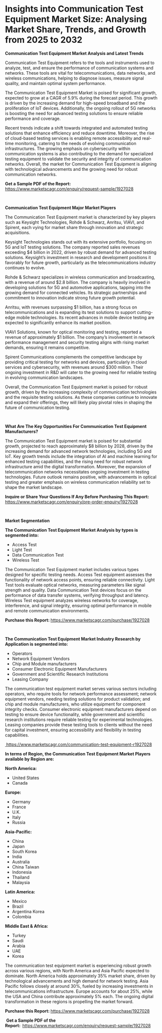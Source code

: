 <p><h1>Insights into Communication Test Equipment Market Size: Analysing Market Share, Trends, and Growth from 2025 to 2032</h1></p><p><strong>Communication Test Equipment Market Analysis and Latest Trends</strong></p>
<p><p>Communication Test Equipment refers to the tools and instruments used to analyze, test, and ensure the performance of communication systems and networks. These tools are vital for telecommunications, data networks, and wireless communications, helping to diagnose issues, measure signal quality, and maintain optimal system performance.</p><p>The Communication Test Equipment Market is poised for significant growth, expected to grow at a CAGR of 5.9% during the forecast period. This growth is driven by the increasing demand for high-speed broadband and the proliferation of IoT devices. Additionally, the ongoing rollout of 5G networks is boosting the need for advanced testing solutions to ensure reliable performance and coverage. </p><p>Recent trends indicate a shift towards integrated and automated testing solutions that enhance efficiency and reduce downtime. Moreover, the rise of cloud-based testing services is enabling remote accessibility and real-time monitoring, catering to the needs of evolving communication infrastructures. The growing emphasis on cybersecurity within communication systems is also contributing to the demand for specialized testing equipment to validate the security and integrity of communication networks. Overall, the market for Communication Test Equipment is aligning with technological advancements and the growing need for robust communication networks.</p></p>
<p><strong>Get a Sample PDF of the Report:&nbsp;</strong> <a href="https://www.marketscagr.com/enquiry/request-sample/1927028?utm_campaign=3087&utm_medium=2&utm_source=Github&utm_content=ia&utm_term=16042025&utm_id=communication-test-equipment">https://www.marketscagr.com/enquiry/request-sample/1927028</a></p>
<p>&nbsp;</p>
<p><strong>Communication Test Equipment Major Market Players</strong></p>
<p><p>The Communication Test Equipment market is characterized by key players such as Keysight Technologies, Rohde & Schwarz, Anritsu, VIAVI, and Spirent, each vying for market share through innovation and strategic acquisitions.</p><p>Keysight Technologies stands out with its extensive portfolio, focusing on 5G and IoT testing solutions. The company reported sales revenues exceeding $4 billion in 2022, driven by robust demand for advanced testing solutions. Keysight’s investment in research and development positions it favorably for future growth, particularly as the telecommunications industry continues to evolve.</p><p>Rohde & Schwarz specializes in wireless communication and broadcasting, with a revenue of around $2.8 billion. The company is heavily involved in developing solutions for 5G and automotive applications, tapping into the growing demand for connected vehicles. Its strategic partnerships and commitment to innovation indicate strong future growth potential.</p><p>Anritsu, with revenues surpassing $1 billion, has a strong focus on telecommunications and is expanding its test solutions to support cutting-edge mobile technologies. Its recent advances in mobile device testing are expected to significantly enhance its market position.</p><p>VIAVI Solutions, known for optical monitoring and testing, reported a revenue of approximately $1 billion. The company’s involvement in network performance management and security testing aligns with rising market demands, ensuring it remains competitive.</p><p>Spirent Communications complements the competitive landscape by providing critical testing for networks and devices, particularly in cloud services and cybersecurity, with revenues around $300 million. Their ongoing investment in R&D will cater to the growing need for reliable testing in evolving communication landscapes.</p><p>Overall, the Communication Test Equipment market is poised for robust growth, driven by the increasing complexity of communication technologies and the requisite testing solutions. As these companies continue to innovate and expand their offerings, they will likely play pivotal roles in shaping the future of communication testing.</p></p>
<p>&nbsp;</p>
<p><strong>What Are The Key Opportunities For Communication Test Equipment Manufacturers?</strong></p>
<p><p>The Communication Test Equipment market is poised for substantial growth, projected to reach approximately $8 billion by 2028, driven by the increasing demand for advanced network technologies, including 5G and IoT. Key growth trends include the integration of AI and machine learning for enhanced testing capabilities, and the rising need for robust network infrastructure amid the digital transformation. Moreover, the expansion of telecommunication networks necessitates ongoing investment in testing technologies. Future outlook remains positive, with advancements in optical testing and greater emphasis on wireless communication reliability set to shape the market landscape.</p></p>
<p><strong>Inquire or Share Your Questions If Any Before Purchasing This Report:</strong> <a href="https://www.marketscagr.com/enquiry/pre-order-enquiry/1927028?utm_campaign=3087&utm_medium=2&utm_source=Github&utm_content=ia&utm_term=16042025&utm_id=communication-test-equipment">https://www.marketscagr.com/enquiry/pre-order-enquiry/1927028</a></p>
<p>&nbsp;</p>
<p><strong>Market Segmentation</strong></p>
<p><strong>The Communication Test Equipment Market Analysis by types is segmented into:</strong></p>
<p><ul><li>Access Test</li><li>Light Test</li><li>Data Communication Test</li><li>Wireless Test</li></ul></p>
<p><p>The Communication Test Equipment market includes various types designed for specific testing needs. Access Test equipment assesses the functionality of network access points, ensuring reliable connectivity. Light Test tools evaluate optical networks, measuring parameters like signal strength and quality. Data Communication Test devices focus on the performance of data transfer systems, verifying throughput and latency. Wireless Test equipment analyzes wireless networks for coverage, interference, and signal integrity, ensuring optimal performance in mobile and remote communication environments.</p></p>
<p><strong>Purchase this Report:&nbsp;</strong><a href="https://www.marketscagr.com/purchase/1927028?utm_campaign=3087&utm_medium=2&utm_source=Github&utm_content=ia&utm_term=16042025&utm_id=communication-test-equipment">https://www.marketscagr.com/purchase/1927028</a></p>
<p>&nbsp;</p>
<p><strong>The Communication Test Equipment Market Industry Research by Application is segmented into:</strong></p>
<p><ul><li>Operators</li><li>Network Equipment Vendors</li><li>Chip and Module manufacturers</li><li>Consumer Electronic Equipment Manufacturers</li><li>Government and Scientific Research Institutions</li><li>Leasing Company</li></ul></p>
<p><p>The communication test equipment market serves various sectors including operators, who require tools for network performance assessment; network equipment vendors, needing testing solutions for product validation; and chip and module manufacturers, who utilize equipment for component integrity checks. Consumer electronic equipment manufacturers depend on testing to ensure device functionality, while government and scientific research institutions require reliable testing for experimental technologies. Leasing companies provide these testing tools to clients without the need for capital investment, ensuring accessibility and flexibility in testing capabilities.</p></p>
<p><a href="https://www.marketscagr.com/communication-test-equipment-r1927028?utm_campaign=3087&utm_medium=2&utm_source=Github&utm_content=ia&utm_term=16042025&utm_id=communication-test-equipment">&nbsp;https://www.marketscagr.com/communication-test-equipment-r1927028</a></p>
<p><strong>In terms of Region, the Communication Test Equipment Market Players available by Region are:</strong></p>
<p>
    <p> <strong> North America: </strong>
        <ul>
            <li>United States</li>
            <li>Canada</li>
        </ul>
        </p> 
    <p> <strong> Europe: </strong>
        <ul>
            <li>Germany</li>
            <li>France</li>
            <li>U.K.</li>
            <li>Italy</li>
            <li>Russia</li>
        </ul>
        </p> 
    <p> <strong> Asia-Pacific: </strong>
        <ul>
            <li>China</li>
            <li>Japan</li>
            <li>South Korea</li>
            <li>India</li>
            <li>Australia</li>
            <li>China Taiwan</li>
            <li>Indonesia</li>
            <li>Thailand</li>
            <li>Malaysia</li>
        </ul>
        </p> 
    <p> <strong> Latin America: </strong>
        <ul>
            <li>Mexico</li>
            <li>Brazil</li>
            <li>Argentina Korea</li>
            <li>Colombia</li>
        </ul>
        </p> 
    <p> <strong> Middle East & Africa: </strong>
        <ul>
            <li>Turkey</li>
            <li>Saudi</li>
            <li>Arabia</li>
            <li>UAE</li>
            <li>Korea</li>
        </ul>
    </p>
    </p>
<p><p>The communication test equipment market is experiencing robust growth across various regions, with North America and Asia Pacific expected to dominate. North America holds approximately 35% market share, driven by technological advancements and high demand for network testing. Asia Pacific follows closely at around 30%, fueled by increasing investments in telecommunications infrastructure. Europe accounts for about 25%, while the USA and China contribute approximately 5% each. The ongoing digital transformation in these regions is propelling the market forward.</p></p>
<p><strong>Purchase this Report: </strong><a href="https://www.marketscagr.com/purchase/1927028?utm_campaign=3087&utm_medium=2&utm_source=Github&utm_content=ia&utm_term=16042025&utm_id=communication-test-equipment">https://www.marketscagr.com/purchase/1927028</a></p>
<p>&nbsp;<strong>Get a Sample PDF of the Report:&nbsp;&nbsp;</strong><a href="https://www.marketscagr.com/enquiry/request-sample/1927028?utm_campaign=3087&utm_medium=2&utm_source=Github&utm_content=ia&utm_term=16042025&utm_id=communication-test-equipment">https://www.marketscagr.com/enquiry/request-sample/1927028</a></p>
<p><strong></strong></p>
<p><p></p><p></p><p></p></p>